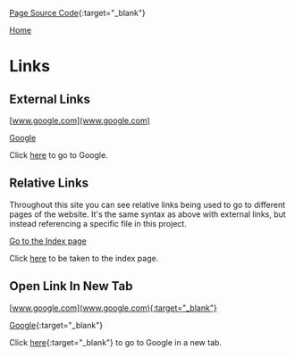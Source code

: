[Page Source Code](https://github.com/CSC109/MarkdownWebsite/blob/master/links.md){:target="_blank"}

[Home](./index)

# Links

## External Links

[www.google.com](www.google.com)

[Google](www.google.com)

Click [here](www.google.com) to go to Google.

## Relative Links

Throughout this site you can see relative links being used to go to different pages of the website. It's the same syntax as above with external links, but instead referencing a specific file in this project.

[Go to the Index page](./index)

Click [here](./index) to be taken to the index page.

## Open Link In New Tab

[www.google.com](www.google.com){:target="_blank"}

[Google](www.google.com){:target="_blank"}

Click [here](www.google.com){:target="_blank"} to go to Google in a new tab.
